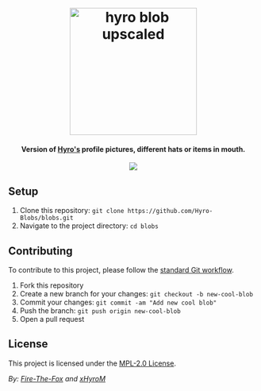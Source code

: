 <h1 align="center">
  <br>
  <img src="https://github.com/Hyro-Blobs/blobs/blob/main/base/hyro_blob-upscaled.png?raw=true" alt="hyro blob upscaled" width="256">
  <br>
</h1>

<h4 align="center">Version of <a href="https://github.com/xHyroM" target="_blank">Hyro's</a> profile pictures, different hats or items in mouth.</h4>

<p align="center">
    <a href="https://s.xhyrom.dev/discord" alt="Discord">
        <img src="https://img.shields.io/discord/1046534628577640528?label=discord&style=for-the-badge&color=2fbfc4"/>
    </a>
</p>

## Setup

1. Clone this repository: `git clone https://github.com/Hyro-Blobs/blobs.git`
2. Navigate to the project directory: `cd blobs`

## Contributing

To contribute to this project, please follow the [standard Git workflow](https://git-scm.com/book/en/v2/Git-Basics-Getting-a-Git-Repository#The-Standard-Git-Workflow).

1. Fork this repository
2. Create a new branch for your changes: `git checkout -b new-cool-blob`
3. Commit your changes: `git commit -am "Add new cool blob"`
4. Push the branch: `git push origin new-cool-blob`
5. Open a pull request

## License

This project is licensed under the [MPL-2.0 License](LICENSE).

_By: [Fire-The-Fox](https://github.com/Fire-The-Fox) and [xHyroM](https://github.com/xHyroM)_

